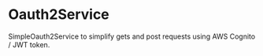 # Oauth2Service
SimpleOauth2Service to simplify gets and post requests using AWS Cognito / JWT token.
